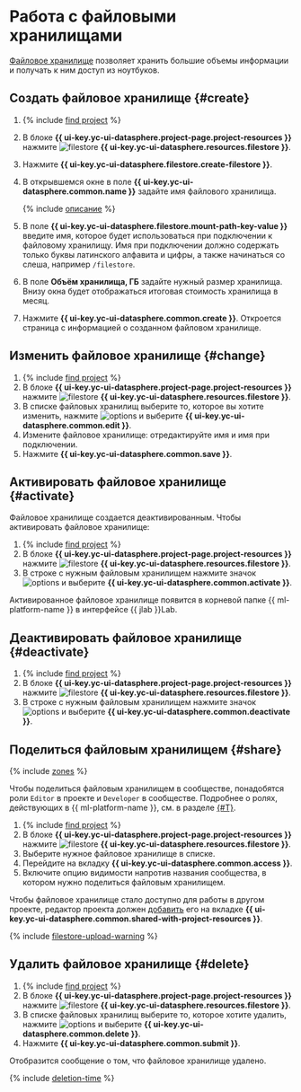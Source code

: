 # Работа с файловыми хранилищами

[Файловое хранилище](../../concepts/filestores.md) позволяет хранить большие объемы информации и получать к ним доступ из ноутбуков.

## Создать файловое хранилище {#create}

1. {% include [find project](../../../_includes/datasphere/ui-find-project.md) %}
1. В блоке **{{ ui-key.yc-ui-datasphere.project-page.project-resources }}** нажмите ![filestore](../../../_assets/console-icons/cube.svg) **{{ ui-key.yc-ui-datasphere.resources.filestore }}**.
1. Нажмите **{{ ui-key.yc-ui-datasphere.filestore.create-filestore }}**.
1. В открывшемся окне в поле **{{ ui-key.yc-ui-datasphere.common.name }}** задайте имя файлового хранилища.

   {% include [описание](../../../_includes/name-format-2.md) %}

1. В поле **{{ ui-key.yc-ui-datasphere.filestore.mount-path-key-value }}** введите имя, которое будет использоваться при подключении к файловому хранилищу. Имя при подключении должно содержать только буквы латинского алфавита и цифры, а также начинаться со слеша, например `/filestore`.
1. В поле **Объём хранилища, ГБ** задайте нужный размер хранилища. Внизу окна будет отображаться итоговая стоимость хранилища в месяц.
1. Нажмите **{{ ui-key.yc-ui-datasphere.common.create }}**. Откроется страница с информацией о созданном файловом хранилище.

## Изменить файловое хранилище {#change}

1. {% include [find project](../../../_includes/datasphere/ui-find-project.md) %}
1. В блоке **{{ ui-key.yc-ui-datasphere.project-page.project-resources }}** нажмите ![filestore](../../../_assets/console-icons/cube.svg) **{{ ui-key.yc-ui-datasphere.resources.filestore }}**.
1. В списке файловых хранилищ выберите то, которое вы хотите изменить, нажмите ![options](../../../_assets/console-icons/ellipsis.svg) и выберите **{{ ui-key.yc-ui-datasphere.common.edit }}**.
1. Измените файловое хранилище: отредактируйте имя и имя при подключении.
1. Нажмите **{{ ui-key.yc-ui-datasphere.common.save }}**.

## Активировать файловое хранилище {#activate}

Файловое хранилище создается деактивированным. Чтобы активировать файловое хранилище:

1. {% include [find project](../../../_includes/datasphere/ui-find-project.md) %}
1. В блоке **{{ ui-key.yc-ui-datasphere.project-page.project-resources }}** нажмите ![filestore](../../../_assets/console-icons/cube.svg) **{{ ui-key.yc-ui-datasphere.resources.filestore }}**.
1. В строке с нужным файловым хранилищем нажмите значок ![options](../../../_assets/console-icons/ellipsis.svg) и выберите **{{ ui-key.yc-ui-datasphere.common.activate }}**.

Активированное файловое хранилище появится в корневой папке {{ ml-platform-name }} в интерфейсе {{ jlab }}Lab.

## Деактивировать файловое хранилище {#deactivate}

1. {% include [find project](../../../_includes/datasphere/ui-find-project.md) %}
1. В блоке **{{ ui-key.yc-ui-datasphere.project-page.project-resources }}** нажмите ![filestore](../../../_assets/console-icons/cube.svg) **{{ ui-key.yc-ui-datasphere.resources.filestore }}**.
1. В строке с нужным файловым хранилищем нажмите значок ![options](../../../_assets/console-icons/ellipsis.svg) и выберите **{{ ui-key.yc-ui-datasphere.common.deactivate }}**.

## Поделиться файловым хранилищем {#share}

{% include [zones](../../../_includes/datasphere/zones.md) %}

Чтобы поделиться файловым хранилищем в сообществе, понадобятся роли `Editor` в проекте и `Developer` в сообществе. Подробнее о ролях, действующих в {{ ml-platform-name }}, см. в разделе [{#T}](../../security/index.md).

1. {% include [find project](../../../_includes/datasphere/ui-find-project.md) %}
1. В блоке **{{ ui-key.yc-ui-datasphere.project-page.project-resources }}** нажмите ![filestore](../../../_assets/console-icons/cube.svg) **{{ ui-key.yc-ui-datasphere.resources.filestore }}**.
1. Выберите нужное файловое хранилище в списке.
1. Перейдите на вкладку **{{ ui-key.yc-ui-datasphere.common.access }}**.
1. Включите опцию видимости напротив названия сообщества, в котором нужно поделиться файловым хранилищем.

Чтобы файловое хранилище стало доступно для работы в другом проекте, редактор проекта должен [добавить](../projects/use-shared-resource.md) его на вкладке **{{ ui-key.yc-ui-datasphere.common.shared-with-project-resources }}**.

{% include [filestore-upload-warning](../../../_includes/datasphere/filestore-upload-warning.md) %}

## Удалить файловое хранилище {#delete}

1. {% include [find project](../../../_includes/datasphere/ui-find-project.md) %}
1. В блоке **{{ ui-key.yc-ui-datasphere.project-page.project-resources }}** нажмите ![filestore](../../../_assets/console-icons/cube.svg) **{{ ui-key.yc-ui-datasphere.resources.filestore }}**.
1. В списке файловых хранилищ выберите то, которое хотите удалить, нажмите ![options](../../../_assets/console-icons/ellipsis.svg) и выберите **{{ ui-key.yc-ui-datasphere.common.delete }}**.
1. Нажмите **{{ ui-key.yc-ui-datasphere.common.submit }}**.

Отобразится сообщение о том, что файловое хранилище удалено.

{% include [deletion-time](../../../_includes/datasphere/deletion-time.md) %}